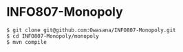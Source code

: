# INFO807-Monopoly

```shell
$ git clone git@github.com:Owasana/INFO807-Monopoly.git
$ cd INFO807-Monopoly/monopoly
$ mvn compile
```
